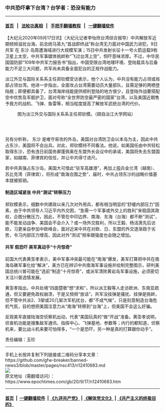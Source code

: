 ### 中共恐吓拿下台湾？台学者：恐没有能力
------------------------

#### [首页](https://github.com/gfw-breaker/banned-news3/blob/master/README.md) &nbsp;&nbsp;|&nbsp;&nbsp; [法轮功真相](https://github.com/begood0513/basic/blob/master/README.md)  &nbsp;&nbsp;|&nbsp;&nbsp; [手把手翻墙教程](https://github.com/gfw-breaker/guides/wiki)  &nbsp;&nbsp;|&nbsp;&nbsp; [一键翻墙软件](https://github.com/gfw-breaker/nogfw/blob/master/README.md)  



<div><p>
 【大纪元2020年09月17日讯】（大纪元记者李怡欣台湾综合报导）中共解放军近期频频滋扰台海，前总统马英九“首战即终战”称台湾无力面对中国武力进犯，9日
 <ok href="https://www.epochtimes.com/gb/tag/%E5%85%B1%E5%86%9B.html">
  共军
 </ok>
 在
 <ok href="https://www.epochtimes.com/gb/tag/%E4%B8%9C%E6%B2%99.html">
  东沙
 </ok>
 岛周遭海域进行大规模军演；15日中共发射长征十一号火箭运载9枚卫星上太空，中共军事媒体挑衅称“飞过台湾上空”，恫吓意味浓厚。不过，中华民国国防部“109年中共军力报告书”指出，中国受限台湾地理环境、登陆载具与后备能力不足三大问题，共军尚未具备全面犯台的正规作战能力。
</p>
<p>
 淡江外交与国际关系系主任郑钦模受访表示，他个人认为，中共没有能力占领或局部占领台湾。他进一步指出，全面攻占台湾需要动员大量部队，且需足够的两栖登陆舰；即便都具备了，台湾海岸线能提供顺利登陆的地方很少，且登陆作战要搭配空中优势及军舰护卫，面对号称“全世界防空最严密的国家”台湾，以及美国近期售予我方的战机、飞弹、鱼雷等，相当程度提高了解放军武统台湾的代价。
</p>
<figure class="wp-caption aligncenter" id="attachment_12410686" style="width: 450px">
 <ok href="https://i.epochtimes.com/assets/uploads/2020/09/71d93de0e07712daeee8136c16f3ff88.jpg">
  <img alt="" class="wp-image-12410686 size-full" src="https://i.epochtimes.com/assets/uploads/2020/09/71d93de0e07712daeee8136c16f3ff88.jpg"/>
 </ok>
 <br/><figcaption class="wp-caption-text">
  图为淡江外交与国际关系系主任郑钦模。（撷自淡江大学网站）
 </figcaption><br/>
</figure><br/>
<p>
 另有分析称，
 <ok href="https://www.epochtimes.com/gb/tag/%E4%B8%9C%E6%B2%99.html">
  东沙
 </ok>
 是难守易攻的外岛，美国对台湾防卫会以本岛为主，因此中共占东沙，美国将不会出兵。对此，郑钦模持不同看法。他说，如美国任由中共轻松取得东沙，恐有违日前国务卿蓬佩奥在东盟外长会议中的承诺，美国将失去东盟国家，如越南、菲律宾的信任，并让中共得寸进尺。
</p>
<p>
 若中共真强占东沙岛，美国大可借此“驻军高雄港”，再加上囤兵金兰湾（越南）、苏比克湾（菲律宾），将形成“南海合围之势”，届时，中共占领东沙的战略价值基本就被抵销。
</p>
<h4>
 制造区域紧张 中共“测试”转移压力
</h4>
<p>
 郑钦模表示，细数中共建政以来几次对外用兵，都有相当明显的“舒缓内部压力”因素，由于中共领导人习近平内外交困，“急需一个军事或外交上的胜利”来稳固其政权，企图分散压力，因此，不管在中印边界、南海、东海（台海）都不断“测试”，能不能发动战争、美国会不会介入？或一场外交胜利，所以王毅、杨洁箎先后访欧，习更亲自参加中欧峰会，面对近来中共在对欧、日、东盟的外交逐渐趋于劣势，令习内部压力增高，因此对外“测试”频率跟强度也会随之增加。
</p>
<h4>
 <ok href="https://www.epochtimes.com/gb/tag/%E5%85%B1%E5%86%9B.html">
  共军
 </ok>
 假恐吓 美军真动手“十月惊奇”
</h4>
<p>
 前国大代表黄澎孝表示，美中军事冲突最可能在“南海”爆发，美军打算把中共在南海岛礁军事化给“解决”，美方已在辨识中共南海军事设施并绘制完整图示，研判美国总统川普可能在“选前”制造“十月惊奇”，或派军清除黄岩岛军事设施，必须密切关注川普选情发展。
</p>
<p>
 黄澎孝指出，中共处境“四面楚歌”想“求和”，所以派王毅等人走访欧洲、东南亚疏通，但又要避免政权崩溃，于是又频频“放话”，共军没挂弹是骚扰、挂弹是挑衅，但不管中共派2、3架或20几架次军机扰台，都“不成气候”，只是刻意制造台海危机气氛，目的想把美国注意力从“南海”转移到“台海”上，但美国不会这么好骗。
</p>
<p>
 反观美军直接陆海空侦察机出动，代表“美国玩真的”做“开战”准备。黄澎孝说明，侦查机功能是搜集敌军通讯、指挥中心、飞弹基地、参数等；内行的都知道，侦察机来，要比战斗机来要可怕得多，“一个是恐吓，另一种是真的打算跟你动手”。
</p>
<p>
 责任编辑：玉珍
</p>
</div>
<hr/>
手机上长按并复制下列链接或二维码分享本文章：<br/>
https://github.com/gfw-breaker/banned-news3/blob/master/pages/nsc413/n12410683.md <br/>
<a href='https://github.com/gfw-breaker/banned-news3/blob/master/pages/nsc413/n12410683.md'><img src='https://github.com/gfw-breaker/banned-news3/blob/master/pages/nsc413/n12410683.md.png'/></a> <br/>
原文地址（需翻墙访问）：https://www.epochtimes.com/gb/20/9/17/n12410683.htm


------------------------
#### [首页](https://github.com/gfw-breaker/banned-news3/blob/master/README.md) &nbsp;|&nbsp; [一键翻墙软件](https://github.com/gfw-breaker/nogfw/blob/master/README.md) &nbsp;| [《九评共产党》](https://github.com/gfw-breaker/9ping.md/blob/master/README.md#九评之一评共产党是什么) | [《解体党文化》](https://github.com/gfw-breaker/jtdwh.md/blob/master/README.md) | [《共产主义的终极目的》](https://github.com/gfw-breaker/gczydzjmd.md/blob/master/README.md)


<img src='http://gfw-breaker.win/banned-news3/pages/nsc413/n12410683.md' width='0px' height='0px'/>